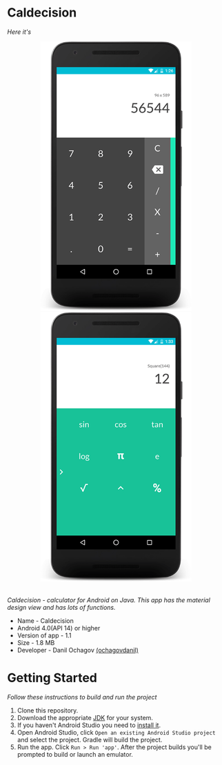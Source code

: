 # Caldecision
_Here it's_

<div align="center">
  <img src="screenshots/photo-1.png" width="350px" />
  <img src="screenshots/photo-2.png" width="350px" />
</div> <br />

_Caldecision - calculator for Android on Java. This app has the material design view and has lots of functions._

 * Name - Caldecision
 * Android 4.0(API 14) or higher
 * Version of app - 1.1
 * Size - 1.8 MB
 * Developer - Danil Ochagov [(ochagovdanil)](https://github.com/ochagovdanil)

# Getting Started
_Follow these instructions to build and run the project_

 1. Clone this repository.
 2. Download the appropriate [JDK](https://www.oracle.com/technetwork/java/javase/downloads/index.html) for your system.
 3. If you haven't Android Studio you need to [install it](https://developer.android.com/studio/).
 4. Open Android Studio, click `Open an existing Android Studio project` and select the project. Gradle will build the project.
 5. Run the app. Click `Run > Run 'app'`. After the project builds you'll be prompted to build or launch an emulator.
 
